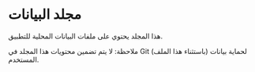 # مجلد البيانات

هذا المجلد يحتوي على ملفات البيانات المحلية للتطبيق.

ملاحظة: لا يتم تضمين محتويات هذا المجلد في Git (باستثناء هذا الملف) لحماية بيانات المستخدم.
